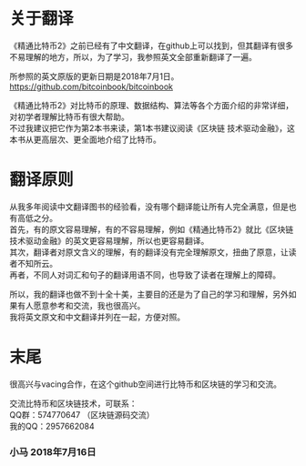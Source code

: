 # 关于翻译
《精通比特币2》之前已经有了中文翻译，在github上可以找到，但其翻译有很多不易理解的地方，所以，为了学习，我参照英文全部重新翻译了一遍。

所参照的英文原版的更新日期是2018年7月1日。</br>
https://github.com/bitcoinbook/bitcoinbook

《精通比特币2》对比特币的原理、数据结构、算法等各个方面介绍的非常详细，对初学者理解比特币有很大帮助。</br> 不过我建议把它作为第2本书来读，第1本书建议阅读《区块链 技术驱动金融》，这本书从更高层次、更全面地介绍了比特币。

# 翻译原则
从我多年阅读中文翻译图书的经验看，没有哪个翻译能让所有人完全满意，但是也有高低之分。</br>
首先，有的原文容易理解，有的不容易理解，例如《精通比特币2》就比《区块链 技术驱动金融》的英文更容易理解，所以也更容易翻译。</br>
其次，翻译者对原文含义的理解，有的翻译没有完全理解原文，扭曲了原意，让读者不知所云。</br>
再者，不同人对词汇和句子的翻译用语不同，也导致了读者在理解上的障碍。

所以，我的翻译也做不到十全十美，主要目的还是为了自己的学习和理解，另外如果有人愿意参考和交流，我也很高兴。</br>我将英文原文和中文翻译并列在一起，方便对照。

# 末尾
很高兴与vacing合作，在这个github空间进行比特币和区块链的学习和交流。</br>

交流比特币和区块链技术，可联系：</br>
QQ群：574770647 （区块链源码交流）</br>
我的QQ：2957662084

### 小马 2018年7月16日
